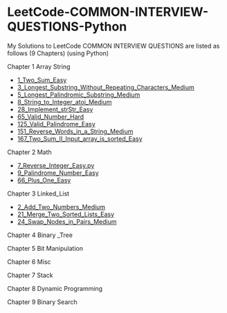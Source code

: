 # LeetCode-COMMON-INTERVIEW-QUESTIONS-Python
My Solutions to LeetCode COMMON INTERVIEW QUESTIONS are listed as follows (9 Chapters) (using Python)

Chapter 1 Array String
- [1_Two_Sum_Easy](https://github.com/Mickey0521/LeetCode-COMMON-INTERVIEW-QUESTIONS-Python/blob/main/two_sum.py)
- [3_Longest_Substring_Without_Repeating_Characters_Medium](https://github.com/Mickey0521/LeetCode-COMMON-INTERVIEW-QUESTIONS-Python/blob/main/longest_substring_without_repeating_characters.py)
- [5_Longest_Palindromic_Substring_Medium](https://github.com/Mickey0521/LeetCode-COMMON-INTERVIEW-QUESTIONS-Python/blob/main/longest_palindromic_substring.py)
- [8_String_to_Integer_atoi_Medium](https://github.com/Mickey0521/LeetCode-COMMON-INTERVIEW-QUESTIONS-Python/blob/main/string_to_integer.py)
- [28_Implement_strStr_Easy](https://github.com/Mickey0521/LeetCode-COMMON-INTERVIEW-QUESTIONS-Python/blob/main/implement_strStr.py)
- [65_Valid_Number_Hard](https://github.com/Mickey0521/LeetCode-COMMON-INTERVIEW-QUESTIONS-Python/blob/main/valid_number.py)
- [125_Valid_Palindrome_Easy](https://github.com/Mickey0521/LeetCode-COMMON-INTERVIEW-QUESTIONS-Python/blob/main/valid_palindrome.py)
- [151_Reverse_Words_in_a_String_Medium](https://github.com/Mickey0521/LeetCode-COMMON-INTERVIEW-QUESTIONS-Python/blob/main/reverse_words_in_a_string.py)
- [167_Two_Sum_II_Input_array_is_sorted_Easy](https://github.com/Mickey0521/LeetCode-COMMON-INTERVIEW-QUESTIONS-Python/blob/main/two_sum_II.py)

Chapter 2 Math
- [7_Reverse_Integer_Easy.py](https://github.com/Mickey0521/LeetCode-COMMON-INTERVIEW-QUESTIONS-Python/blob/main/reverse_integer.py)
- [9_Palindrome_Number_Easy](https://github.com/Mickey0521/LeetCode-COMMON-INTERVIEW-QUESTIONS-Python/blob/main/palindrome_number.py)
- [66_Plus_One_Easy](https://github.com/Mickey0521/LeetCode-COMMON-INTERVIEW-QUESTIONS-Python/blob/main/plus_one.py)

Chapter 3 Linked_List
- [2_Add_Two_Numbers_Medium](https://github.com/Mickey0521/LeetCode-COMMON-INTERVIEW-QUESTIONS-Python/blob/main/add_two_numbers.py)
- [21_Merge_Two_Sorted_Lists_Easy](https://github.com/Mickey0521/LeetCode-COMMON-INTERVIEW-QUESTIONS-Python/blob/main/merge_two_sorted_lists.py)
- [24_Swap_Nodes_in_Pairs_Medium](https://github.com/Mickey0521/LeetCode-COMMON-INTERVIEW-QUESTIONS-Python/blob/main/swap_nodes_in_pairs.py)

Chapter 4 Binary _Tree

Chapter 5 Bit Manipulation

Chapter 6 Misc

Chapter 7 Stack

Chapter 8 Dynamic Programming

Chapter 9 Binary Search
